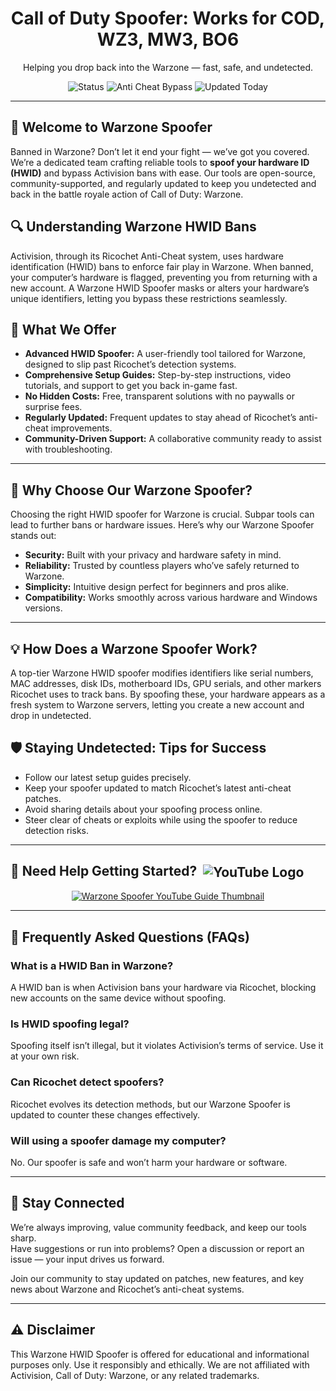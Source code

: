 <h1 align="center">Call of Duty Spoofer: Works for COD, WZ3, MW3, BO6</h1>
<p align="center">Helping you drop back into the Warzone — fast, safe, and undetected.</p>

<p align="center">
    <img src="https://img.shields.io/badge/Status-Active-brightgreen?style=flat-square" alt="Status">
    <img src="https://img.shields.io/badge/Anti%20Cheat%20Bypass-Ricochet-blue?style=flat-square" alt="Anti Cheat Bypass">
    <img src="https://img.shields.io/badge/Updated-Today-orange?style=flat-square" alt="Updated Today">
</p>

<hr />

<h2>👋 Welcome to Warzone Spoofer</h2>
<p>Banned in Warzone? Don’t let it end your fight — we’ve got you covered.<br>
We’re a dedicated team crafting reliable tools to <strong>spoof your hardware ID (HWID)</strong> and bypass Activision bans with ease. Our tools are open-source, community-supported, and regularly updated to keep you undetected and back in the battle royale action of Call of Duty: Warzone.</p>

<h2>🔍 Understanding Warzone HWID Bans</h2>
<p>Activision, through its Ricochet Anti-Cheat system, uses hardware identification (HWID) bans to enforce fair play in Warzone. When banned, your computer’s hardware is flagged, preventing you from returning with a new account. A Warzone HWID Spoofer masks or alters your hardware’s unique identifiers, letting you bypass these restrictions seamlessly.</p>

<h2>🔧 What We Offer</h2>
<ul>
    <li><strong>Advanced HWID Spoofer:</strong> A user-friendly tool tailored for Warzone, designed to slip past Ricochet’s detection systems.</li>
    <li><strong>Comprehensive Setup Guides:</strong> Step-by-step instructions, video tutorials, and support to get you back in-game fast.</li>
    <li><strong>No Hidden Costs:</strong> Free, transparent solutions with no paywalls or surprise fees.</li>
    <li><strong>Regularly Updated:</strong> Frequent updates to stay ahead of Ricochet’s anti-cheat improvements.</li>
    <li><strong>Community-Driven Support:</strong> A collaborative community ready to assist with troubleshooting.</li>
</ul>

<hr />

<h2>🚩 Why Choose Our Warzone Spoofer?</h2>
<p>Choosing the right HWID spoofer for Warzone is crucial. Subpar tools can lead to further bans or hardware issues. Here’s why our Warzone Spoofer stands out:</p>
<ul>
    <li><strong>Security:</strong> Built with your privacy and hardware safety in mind.</li>
    <li><strong>Reliability:</strong> Trusted by countless players who’ve safely returned to Warzone.</li>
    <li><strong>Simplicity:</strong> Intuitive design perfect for beginners and pros alike.</li>
    <li><strong>Compatibility:</strong> Works smoothly across various hardware and Windows versions.</li>
</ul>

<hr />

<h2>💡 How Does a Warzone Spoofer Work?</h2> 
<p>A top-tier Warzone HWID spoofer modifies identifiers like serial numbers, MAC addresses, disk IDs, motherboard IDs, GPU serials, and other markers Ricochet uses to track bans. By spoofing these, your hardware appears as a fresh system to Warzone servers, letting you create a new account and drop in undetected.</p>

<h2>🛡️ Staying Undetected: Tips for Success</h2>
<ul>
    <li>Follow our latest setup guides precisely.</li>
    <li>Keep your spoofer updated to match Ricochet’s latest anti-cheat patches.</li>
    <li>Avoid sharing details about your spoofing process online.</li>
    <li>Steer clear of cheats or exploits while using the spoofer to reduce detection risks.</li>
</ul>

<hr />

<h2>🎥 Need Help Getting Started? <img src="https://www.youtube.com/favicon.ico" alt="YouTube Logo" style="vertical-align: middle; margin-left: 5px;"></h2>
<p align="center">
    <a href="https://www.youtube.com/watch?v=b8XyEwxpccE" target="_blank">
        <img src="https://img.youtube.com/vi/b8XyEwxpccE/0.jpg" alt="Warzone Spoofer YouTube Guide Thumbnail">
    </a>
</p>

<hr />

<h2>📌 Frequently Asked Questions (FAQs)</h2>

<h3>What is a HWID Ban in Warzone?</h3>
<p>A HWID ban is when Activision bans your hardware via Ricochet, blocking new accounts on the same device without spoofing.</p>

<h3>Is HWID spoofing legal?</h3>
<p>Spoofing itself isn’t illegal, but it violates Activision’s terms of service. Use it at your own risk.</p>

<h3>Can Ricochet detect spoofers?</h3>
<p>Ricochet evolves its detection methods, but our Warzone Spoofer is updated to counter these changes effectively.</p>

<h3>Will using a spoofer damage my computer?</h3>
<p>No. Our spoofer is safe and won’t harm your hardware or software.</p>

<hr />

<h2>💬 Stay Connected</h2>
<p>We’re always improving, value community feedback, and keep our tools sharp.<br>
Have suggestions or run into problems? Open a discussion or report an issue — your input drives us forward.</p>

<p>Join our community to stay updated on patches, new features, and key news about Warzone and Ricochet’s anti-cheat systems.</p>

<hr />

<h2>⚠️ Disclaimer</h2>
<p>This Warzone HWID Spoofer is offered for educational and informational purposes only. Use it responsibly and ethically. We are not affiliated with Activision, Call of Duty: Warzone, or any related trademarks.</p>

